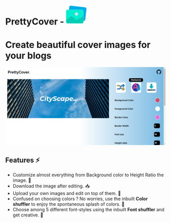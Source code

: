 # PrettyCover - ![](icons/prettyCover-64.png)
# Create beautiful cover images for your blogs

![](icons/PrettyCover-screenshot.png)

## Features :zap:

 - Customize almost everything from Background color to Height Ratio the image. :100: 
 - Download the image after editing. :inbox_tray:   
 - Upload your own images and edit on top of them. :open_file_folder: 
 - Confused on choosing colors ? No worries, use the inbuilt **Color shuffler** to enjoy the spontaneous splash of colors. :twisted_rightwards_arrows: 
 - Choose among 5 different font-styles using the inbuilt **Font shuffler** and get creative. :arrows_counterclockwise: 
